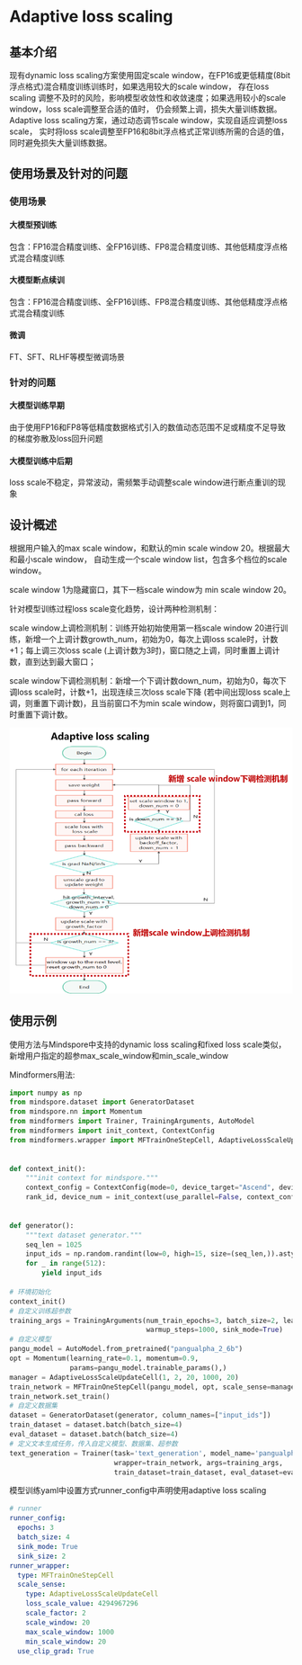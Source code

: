 # Adaptive loss scaling

## 基本介绍

现有dynamic loss scaling方案使用固定scale window，在FP16或更低精度(8bit浮点格式)混合精度训练训练时，如果选用较大的scale window，
存在loss scaling 调整不及时的风险，影响模型收敛性和收敛速度；如果选用较小的scale window，loss scale调整至合适的值时，
仍会频繁上调，损失大量训练数据。 Adaptive loss scaling方案，通过动态调节scale window，实现自适应调整loss scale，
实时将loss scale调整至FP16和8bit浮点格式正常训练所需的合适的值，同时避免损失大量训练数据。

## 使用场景及针对的问题

### 使用场景

#### 大模型预训练

包含：FP16混合精度训练、全FP16训练、FP8混合精度训练、其他低精度浮点格式混合精度训练

#### 大模型断点续训

包含：FP16混合精度训练、全FP16训练、FP8混合精度训练、其他低精度浮点格式混合精度训练

#### 微调

FT、SFT、RLHF等模型微调场景

### 针对的问题

#### 大模型训练早期

由于使用FP16和FP8等低精度数据格式引入的数值动态范围不足或精度不足导致的梯度弥散及loss回升问题

#### 大模型训练中后期

loss scale不稳定，异常波动，需频繁手动调整scale window进行断点重训的现象

## 设计概述

根据用户输入的max scale window，和默认的min scale window 20。根据最大和最小scale window， 自动生成一个scale window list，包含多个档位的scale window。

scale window 1为隐藏窗口，其下一档scale window为 min scale window 20。

针对模型训练过程loss scale变化趋势，设计两种检测机制：

scale window上调检测机制：训练开始初始使用第一档scale window 20进行训练，新增一个上调计数growth_num，初始为0，每次上调loss scale时，计数+1；每上调三次loss scale (上调计数为3时)，窗口随之上调，同时重置上调计数，直到达到最大窗口；

scale window下调检测机制：新增一个下调计数down_num，初始为0，每次下调loss scale时，计数+1，出现连续三次loss scale下降 (若中间出现loss scale上调，则重置下调计数)，且当前窗口不为min scale window，则将窗口调到1，同时重置下调计数。

![Adaptive_loss_scale_process](assets/Adaptive_loss_scale/Adaptive_loss_scale_process.png)

## 使用示例

使用方法与Mindspore中支持的dynamic loss scaling和fixed loss scale类似，新增用户指定的超参max_scale_window和min_scale_window

Mindformers用法:

```python
import numpy as np
from mindspore.dataset import GeneratorDataset
from mindspore.nn import Momentum
from mindformers import Trainer, TrainingArguments, AutoModel
from mindformers import init_context, ContextConfig
from mindformers.wrapper import MFTrainOneStepCell, AdaptiveLossScaleUpdateCell


def context_init():
    """init context for mindspore."""
    context_config = ContextConfig(mode=0, device_target="Ascend", device_id=0)
    rank_id, device_num = init_context(use_parallel=False, context_config=context_config)


def generator():
    """text dataset generator."""
    seq_len = 1025
    input_ids = np.random.randint(low=0, high=15, size=(seq_len,)).astype(np.int32)
    for _ in range(512):
        yield input_ids

# 环境初始化
context_init()
# 自定义训练超参数
training_args = TrainingArguments(num_train_epochs=3, batch_size=2, learning_rate=0.001,
                                  warmup_steps=1000, sink_mode=True)
# 自定义模型
pangu_model = AutoModel.from_pretrained("pangualpha_2_6b")
opt = Momentum(learning_rate=0.1, momentum=0.9,
               params=pangu_model.trainable_params(),)
manager = AdaptiveLossScaleUpdateCell(1, 2, 20, 1000, 20)
train_network = MFTrainOneStepCell(pangu_model, opt, scale_sense=manager)
train_network.set_train()
# 自定义数据集
dataset = GeneratorDataset(generator, column_names=["input_ids"])
train_dataset = dataset.batch(batch_size=4)
eval_dataset = dataset.batch(batch_size=4)
# 定义文本生成任务，传入自定义模型、数据集、超参数
text_generation = Trainer(task='text_generation', model_name='pangualpha_2_6b',
                          wrapper=train_network, args=training_args,
                          train_dataset=train_dataset, eval_dataset=eval_dataset)
```

模型训练yaml中设置方式runner_config中声明使用adaptive loss scaling

```yaml
# runner
runner_config:
  epochs: 3
  batch_size: 4
  sink_mode: True
  sink_size: 2
runner_wrapper:
  type: MFTrainOneStepCell
  scale_sense:
    type: AdaptiveLossScaleUpdateCell
    loss_scale_value: 4294967296
    scale_factor: 2
    scale_window: 20
    max_scale_window: 1000
    min_scale_window: 20
  use_clip_grad: True
```

